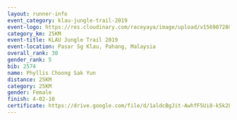 ```yaml
---
layout: runner-info 
event_category: klau-jungle-trail-2019 
event-logo: https://res.cloudinary.com/raceyaya/image/upload/v1569072808/logo/klau-image_qwwxyw.png
category_km: 25KM 
event-title: KLAU Jungle Trail 2019 
event-location: Pasar Sg Klau, Pahang, Malaysia 
overall_rank: 30
gender_rank: 5
bib: 2574
name: Phyllis Choong Sak Yun
distance: 25KM
category: 25KM
gender: Female
finish: 4-02-10
certificate: https://drive.google.com/file/d/1aldcBgJit-AwhfF5Ui8-k5k2ESO9Wug8/view?usp=sharing
---
```

